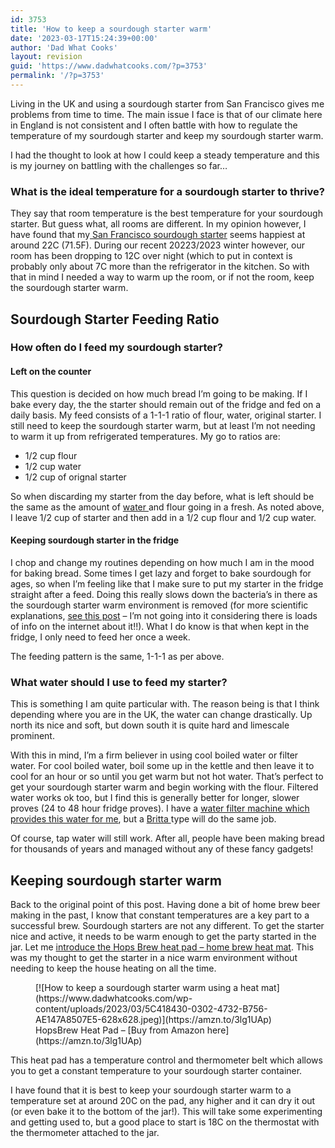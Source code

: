 ```yaml
---
id: 3753
title: 'How to keep a sourdough starter warm'
date: '2023-03-17T15:24:39+00:00'
author: 'Dad What Cooks'
layout: revision
guid: 'https://www.dadwhatcooks.com/?p=3753'
permalink: '/?p=3753'
---
```


Living in the UK and using a sourdough starter from San Francisco gives me problems from time to time. The main issue I face is that of our climate here in England is not consistent and I often battle with how to regulate the temperature of my sourdough starter and keep my sourdough starter warm.

I had the thought to look at how I could keep a steady temperature and this is my journey on battling with the challenges so far…

### What is the ideal temperature for a sourdough starter to thrive?

They say that room temperature is the best temperature for your sourdough starter. But guess what, all rooms are different. In my opinion however, I have found that my[ San Francisco sourdough starter](https://www.dadwhatcooks.com/150-year-old-san-francisco-sourdough-starter-review/) seems happiest at around 22C (71.5F). During our recent 20223/2023 winter however, our room has been dropping to 12C over night (which to put in context is probably only about 7C more than the refrigerator in the kitchen. So with that in mind I needed a way to warm up the room, or if not the room, keep the sourdough starter warm.

## Sourdough Starter Feeding Ratio

### How often do I feed my sourdough starter? 

#### Left on the counter

This question is decided on how much bread I’m going to be making. If I bake every day, the the starter should remain out of the fridge and fed on a daily basis. My feed consists of a 1-1-1 ratio of flour, water, original starter. I still need to keep the sourdough starter warm, but at least I’m not needing to warm it up from refrigerated temperatures. My go to ratios are:

- 1/2 cup flour
- 1/2 cup water
- 1/2 cup of orignal starter

So when discarding my starter from the day before, what is left should be the same as the amount of [water ](#starter-water)and flour going in a fresh. As noted above, I leave 1/2 cup of starter and then add in a 1/2 cup flour and 1/2 cup water.

#### Keeping sourdough starter in the fridge

I chop and change my routines depending on how much I am in the mood for baking bread. Some times I get lazy and forget to bake sourdough for ages, so when I’m feeling like that I make sure to put my starter in the fridge straight after a feed. Doing this really slows down the bacteria’s in there as the sourdough starter warm environment is removed (for more scientific explanations, [see this post](https://www.seriouseats.com/sourdough-starter-science#:~:text=In%20the%20world%20of%20sourdough,yeasts%20and%20lactic%20acid%20bacteria.) – I’m not going into it considering there is loads of info on the internet about it!!). What I do know is that when kept in the fridge, I only need to feed her once a week.

The feeding pattern is the same, 1-1-1 as per above.

### What water should I use to feed my starter?

This is something I am quite particular with. The reason being is that I think depending where you are in the UK, the water can change drastically. Up north its nice and soft, but down south it is quite hard and limescale prominent.

With this in mind, I’m a firm believer in using cool boiled water or filter water. For cool boiled water, boil some up in the kettle and then leave it to cool for an hour or so until you get warm but not hot water. That’s perfect to get your sourdough starter warm and begin working with the flour. Filtered water works ok too, but I find this is generally better for longer, slower proves (24 to 48 hour fridge proves). I have a [water filter machine which provides this water for me](https://amzn.to/3Jm1alf), but a [Britta ](https://amzn.to/3JMOUeJ)type will do the same job.

Of course, tap water will still work. After all, people have been making bread for thousands of years and managed without any of these fancy gadgets!

## Keeping sourdough starter warm

Back to the original point of this post. Having done a bit of home brew beer making in the past, I know that constant temperatures are a key part to a successful brew. Sourdough starters are not any different. To get the starter nice and active, it needs to be warm enough to get the party started in the jar. Let me [introduce the Hops Brew heat pad – home brew heat mat](https://amzn.to/3lg1UAp). This was my thought to get the starter in a nice warm environment without needing to keep the house heating on all the time.

<figure class="wp-block-image aligncenter size-large is-resized">[![How to keep a sourdough starter warm using a heat mat](https://www.dadwhatcooks.com/wp-content/uploads/2023/03/5C418430-0302-4732-B756-AE147A8507E5-628x628.jpeg)](https://amzn.to/3lg1UAp)<figcaption class="wp-element-caption">HopsBrew Heat Pad – [Buy from Amazon here](https://amzn.to/3lg1UAp)</figcaption></figure>This heat pad has a temperature control and thermometer belt which allows you to get a constant temperature to your sourdough starter container.

I have found that it is best to keep your sourdough starter warm to a temperature set at around 20C on the pad, any higher and it can dry it out (or even bake it to the bottom of the jar!). This will take some experimenting and getting used to, but a good place to start is 18C on the thermostat with the thermometer attached to the jar.